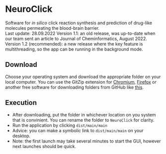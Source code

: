 # NeuroClick
Software for *in silico* click reaction synthesis and prediction of drug-like molecules permeating the blood-brain barrier.  
Last update: 28.09.2022
Version 1.1: an old release, was up-to-date when our team sent an article to Journal of Cheminformatics, August 2022.
Version 1.2 (recommended): a new release where the key feature is multithreading, so the app can be running in the background mode.

## Download
Choose your operating system and download the appropriate folder on your local computer. You can use the GitZip extension for [Chromium](https://chrome.google.com/webstore/detail/gitzip-for-github/ffabmkklhbepgcgfonabamgnfafbdlkn), [Firefox](https://addons.mozilla.org/ru/firefox/addon/gitzip/) or another free software for downloading folders from GitHub like [this](https://download-directory.github.io/).

## Execution
- After downloading, put the folder in whichever location on you system that is convinient. You can rename the folder to `NeuroClick` for clarity.  
- Run the application by clicking `dist/main/main`
- Advice: you can make a symbolic link to `dist/main/main` on your desktop.   
- Note: the first launch may take several minutes to start the GUI, however next launches should be quick.
